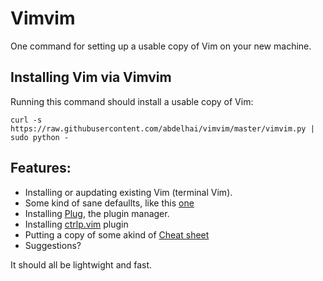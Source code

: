 # Vimvim
One command for setting up a usable copy of Vim on your new machine.  

## Installing Vim via Vimvim
Running this command should install a usable copy of Vim:  
```
curl -s https://raw.githubusercontent.com/abdelhai/vimvim/master/vimvim.py | sudo python -
```

## Features:

- Installing or aupdating existing Vim (terminal Vim).
- Some kind of sane defaullts, like this [one](https://github.com/tpope/vim-sensible)
- Installing [Plug](https://github.com/junegunn/vim-plug), the plugin manager.
- Installing [ctrlp.vim](https://github.com/kien/ctrlp.vim) plugin
- Putting a copy of some akind of [Cheat sheet](http://vim.rtorr.com/)
- Suggestions?

It should all be lightwight and fast.
